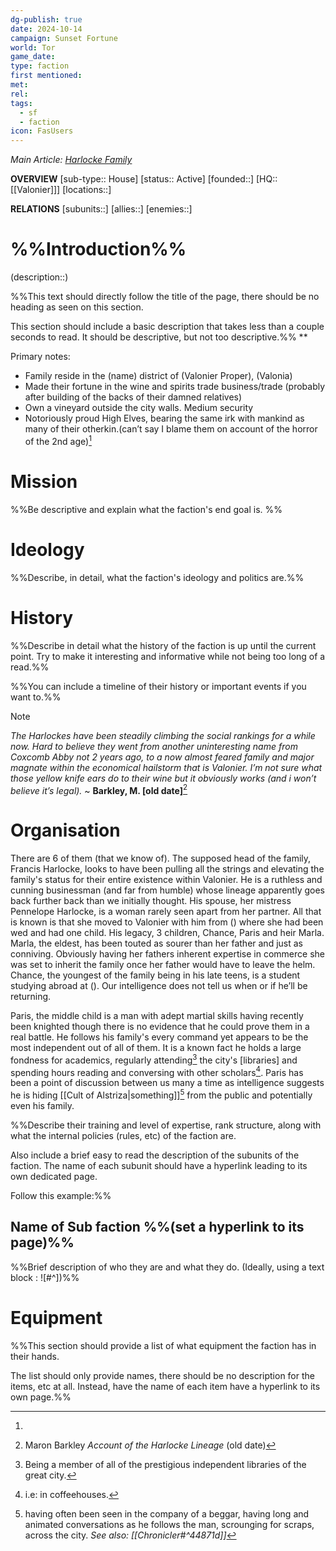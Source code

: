 ```yaml
---
dg-publish: true
date: 2024-10-14
campaign: Sunset Fortune
world: Tor
game_date: 
type: faction
first mentioned: 
met: 
rel: 
tags:
  - sf
  - faction
icon: FasUsers
---
```

*Main Article: [Harlocke Family](https://docs.google.com/document/d/17jUQunA8RuHEjGni2In7sa49MJ713XFDA6A4ZlBIc_Y/edit?tab=t.0)*

**OVERVIEW**
[sub-type:: House]
[status:: Active]
[founded::]
[HQ:: [[Valonier]]]
[locations::]

**RELATIONS**
[subunits::]
[allies::]
[enemies::]

# %%Introduction%%
(description::)

%%This text should directly follow the title of the page, there should be no heading as seen on this section.

This section should include a basic description that takes less than a couple seconds to read. It should be descriptive, but not too descriptive.%%
**

Primary notes:
- Family reside in the (name) district of (Valonier Proper), (Valonia)
- Made their fortune in the wine and spirits trade business/trade (probably after building of the backs of their damned relatives)
- Own a vineyard outside the city walls. Medium security
- Notoriously proud High Elves, bearing the same irk with mankind as many of their otherkin.(can’t say I blame them on account of the horror of the 2nd age)[^2]

# Mission

%%Be descriptive and explain what the faction's end goal is.
%%
# Ideology

%%Describe, in detail, what the faction's ideology and politics are.%%

# History
%%Describe in detail what the history of the faction is up until the current point. Try to make it interesting and informative while not being too long of a read.%%

%%You can include a timeline of their history or important events if you want to.%%

> [!NOTE]
> *The Harlockes have been steadily climbing the social rankings for a while now. Hard to believe they went from another uninteresting name from Coxcomb Abby not 2 years ago, to a now almost feared family and major magnate within the economical hailstorm that is Valonier. I’m not sure what those yellow knife ears do to their wine but it obviously works (and i won’t believe it’s legal).* ~ **Barkley, M. \[old date]**[^1]
# Organisation

There are 6 of them (that we know of). The supposed head of the family, Francis Harlocke, looks to have been pulling all the strings and elevating the family's status for their entire existence within Valonier. He is a ruthless and cunning businessman (and far from humble) whose lineage apparently goes back further back than we initially thought. His spouse, her mistress Pennelope Harlocke, is a woman rarely seen apart from her partner. All that is known is that she moved to Valonier with him from () where she had been wed and had one child. His legacy, 3 children, Chance, Paris and heir Marla. Marla, the eldest, has been touted as sourer than her father and just as conniving. Obviously having her fathers inherent expertise in commerce she was set to inherit the family once her father would have to leave the helm. Chance, the youngest of the family being in his late teens, is a student studying abroad at (). Our intelligence does not tell us when or if he’ll be returning.

Paris, the middle child is a man with adept martial skills having recently been knighted though there is no evidence that he could prove them in a real battle. He follows his family's every command yet appears to be the most independent out of all of them. It is a known fact he holds a large fondness for academics, regularly attending[^3] the city's \[libraries] and spending hours reading and conversing with other scholars[^4]. Paris has been a point of discussion between us many a time as intelligence suggests he is hiding [[Cult of Alstriza|something]][^5] from the public and potentially even his family.

%%Describe their training and level of expertise, rank structure, along with what the internal policies (rules, etc) of the faction are.

Also include a brief easy to read the description of the subunits of the faction. The name of each subunit should have a hyperlink leading to its own dedicated page.

Follow this example:%%

## Name of Sub faction %%(set a hyperlink to its page)%%

%%Brief description of who they are and what they do.  (Ideally, using a text block : ![#^])%%

# Equipment

%%This section should provide a list of what equipment the faction has in their hands.

The list should only provide names, there should be no description for the items, etc at all. Instead, have the name of each item have a hyperlink to its own page.%%




[^1]: Maron Barkley *Account of the Harlocke Lineage* (old date)
[^2]: 
[^3]: Being a member of all of the prestigious independent libraries of the great city.
[^4]: i.e: in coffeehouses.
[^5]: having often been seen in the company of a beggar, having long and animated conversations as he follows the man, scrounging for scraps, across the city.  *See also: [[Chronicler#^44871d]]*

